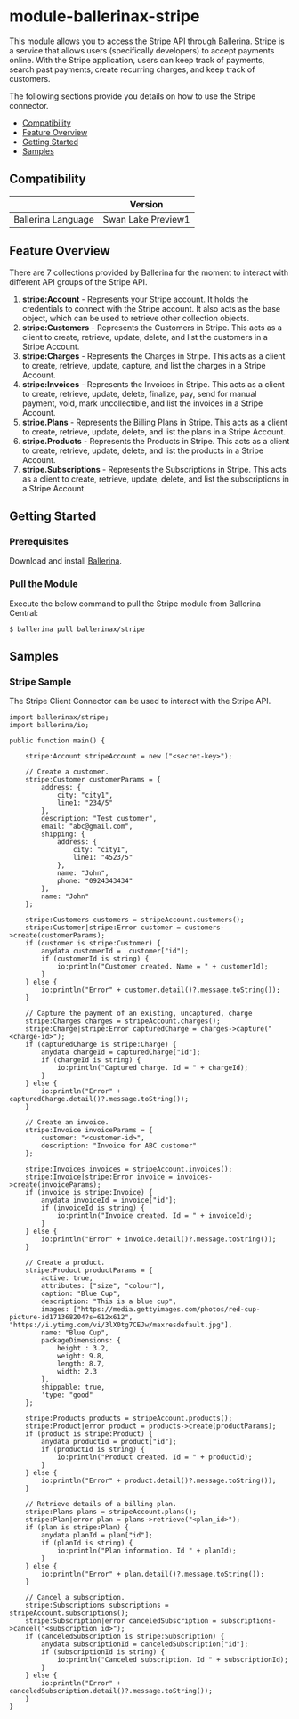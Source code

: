 # module-ballerinax-stripe

This module allows you to access the Stripe API through Ballerina. Stripe is a service that allows users (specifically developers) to accept payments online. With the Stripe application, users can keep track of payments, search past payments, create recurring charges, and keep track of customers.

The following sections provide you details on how to use the Stripe connector.

- [Compatibility](#compatibility)
- [Feature Overview](#feature-overview)
- [Getting Started](#getting-started)
- [Samples](#samples)

## Compatibility

|                             |           Version           |
|:---------------------------:|:---------------------------:|
| Ballerina Language          |   Swan Lake Preview1        |

## Feature Overview

There are 7 collections provided by Ballerina for the moment to interact with different API groups of the Stripe API. 
1. **stripe:Account** - Represents your Stripe account. It holds the credentials to connect with the Stripe account. It also acts as the base object, which can be used to retrieve other collection objects.
2. **stripe:Customers** - Represents the Customers in Stripe. This acts as a client to create, retrieve, update, delete, and list the customers in a Stripe Account.
3. **stripe:Charges** - Represents the Charges in Stripe. This acts as a client to create, retrieve, update, capture, and list the charges in a Stripe Account.
4. **stripe:Invoices** - Represents the Invoices in Stripe. This acts as a client to create, retrieve, update, delete, finalize, pay, send for manual payment, void, mark uncollectible, and list the invoices in a Stripe Account.
5. **stripe.Plans** - Represents the Billing Plans in Stripe. This acts as a client to create, retrieve, update, delete, and list the plans in a Stripe Account.
6. **stripe.Products** - Represents the Products in Stripe. This acts as a client to create, retrieve, update, delete, and list the products in a Stripe Account.
7. **stripe.Subscriptions** - Represents the Subscriptions in Stripe. This acts as a client to create, retrieve, update, delete, and list the subscriptions in a Stripe Account.

## Getting Started

### Prerequisites
Download and install [Ballerina](https://ballerinalang.org/downloads/).

### Pull the Module
Execute the below command to pull the Stripe module from Ballerina Central:
```ballerina
$ ballerina pull ballerinax/stripe
```

## Samples

### Stripe Sample
The Stripe Client Connector can be used to interact with the Stripe API.

```ballerina
import ballerinax/stripe;
import ballerina/io;

public function main() {

    stripe:Account stripeAccount = new ("<secret-key>");

    // Create a customer.
    stripe:Customer customerParams = {
        address: {
            city: "city1",
            line1: "234/5"
        },
        description: "Test customer",
        email: "abc@gmail.com",
        shipping: {
            address: {
                city: "city1",
                line1: "4523/5"
            },
            name: "John",
            phone: "0924343434"
        },
        name: "John"
    };
    
    stripe:Customers customers = stripeAccount.customers();
    stripe:Customer|stripe:Error customer = customers->create(customerParams);
    if (customer is stripe:Customer) { 
        anydata customerId =  customer["id"];
        if (customerId is string) { 
            io:println("Customer created. Name = " + customerId);
        }
    } else {
        io:println("Error" + customer.detail()?.message.toString());
    }

    // Capture the payment of an existing, uncaptured, charge 
    stripe:Charges charges = stripeAccount.charges();
    stripe:Charge|stripe:Error capturedCharge = charges->capture("<charge-id>"); 
    if (capturedCharge is stripe:Charge) {
        anydata chargeId = capturedCharge["id"];
        if (chargeId is string) {
            io:println("Captured charge. Id = " + chargeId);
        }
    } else {
        io:println("Error" + capturedCharge.detail()?.message.toString());
    }

    // Create an invoice.
    stripe:Invoice invoiceParams = {
        customer: "<customer-id>",
        description: "Invoice for ABC customer"
    };

    stripe:Invoices invoices = stripeAccount.invoices();
    stripe:Invoice|stripe:Error invoice = invoices->create(invoiceParams);
    if (invoice is stripe:Invoice) {
        anydata invoiceId = invoice["id"];
        if (invoiceId is string) {
            io:println("Invoice created. Id = " + invoiceId);
        }
    } else {
        io:println("Error" + invoice.detail()?.message.toString());
    }

    // Create a product.
    stripe:Product productParams = {
        active: true,
        attributes: ["size", "colour"],
        caption: "Blue Cup",
        description: "This is a blue cup",
        images: ["https://media.gettyimages.com/photos/red-cup-picture-id171368204?s=612x612", "https://i.ytimg.com/vi/3lX0tg7CEJw/maxresdefault.jpg"],
        name: "Blue Cup",
        packageDimensions: {
            height : 3.2,
            weight: 9.8,
            length: 8.7,
            width: 2.3
        },
        shippable: true,
        'type: "good"
    };

    stripe:Products products = stripeAccount.products();
    stripe:Product|error product = products->create(productParams);
    if (product is stripe:Product) {
        anydata productId = product["id"];
        if (productId is string) {
            io:println("Product created. Id = " + productId);
        }
    } else {
        io:println("Error" + product.detail()?.message.toString());
    }

    // Retrieve details of a billing plan.
    stripe:Plans plans = stripeAccount.plans();
    stripe:Plan|error plan = plans->retrieve("<plan_id>");
    if (plan is stripe:Plan) {
        anydata planId = plan["id"];
        if (planId is string) { 
            io:println("Plan information. Id " + planId);
        }
    } else {
        io:println("Error" + plan.detail()?.message.toString());
    }

    // Cancel a subscription.
    stripe:Subscriptions subscriptions = stripeAccount.subscriptions();
    stripe:Subscription|error canceledSubscription = subscriptions->cancel("<subscription id>");
    if (canceledSubscription is stripe:Subscription) {
        anydata subscriptionId = canceledSubscription["id"];
        if (subscriptionId is string) {
            io:println("Canceled subscription. Id " + subscriptionId);
        }
    } else {
        io:println("Error" + canceledSubscription.detail()?.message.toString());
    }
}
```
